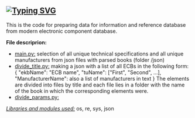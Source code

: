 <a href="https://git.io/typing-svg"><img src="https://readme-typing-svg.demolab.com?font=Fira+Code&pause=1000&width=435&height=30&lines=COMPONENT+DB+PROJECT" alt="Typing SVG" /></a>
-----------------------------------------
This is the code for preparing data for information and reference database from modern electronic component database.

**File descriprion:**
- <ins>main.py:</ins> selection of all unique technical specifications and all unique manufacturers from json files with parsed books (folder /json)
- <ins>divide_title.py:</ins> making a json with a list of all ECBs in the following form:
{
"ekbName": "ECB name",
"tuName": ["First", "Second", ...],
"ManufacturerName": also a list of manufacturers in text
}
The elements are divided into files by title and each file lies in a folder with the name of the book
in which the corresponding elements were.
- <ins>divide_params.py:</ins> 

<ins><em>Libraries and modules used:</em></ins> os, re, sys, json

